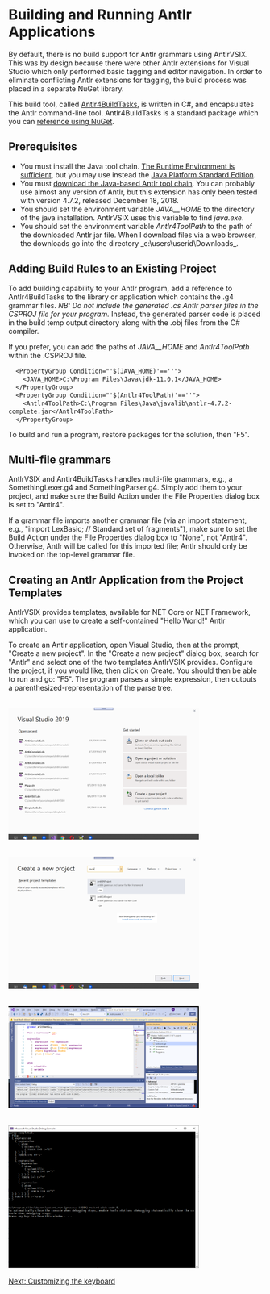 # Building and Running Antlr Applications

By default, there is no build support for Antlr grammars using AntlrVSIX. This was by design
because there were other Antlr extensions for Visual Studio which only performed basic tagging
and editor navigation. In order to eliminate conflicting Antlr extensions for tagging, the
build process was placed in a separate NuGet library.

This build tool, called [Antlr4BuildTasks](https://github.com/kaby76/Antlr4BuildTasks), is written in C#, and encapsulates
the Antlr command-line tool.
Antlr4BuildTasks is a standard package which you can [reference using NuGet](https://www.nuget.org/packages/Antlr4BuildTasks/).

## Prerequisites

* You must install the Java tool chain.
  [The Runtime Environment is sufficient](https://www.java.com/en/download/), but you may
  use instead the [Java Platform Standard Edition](https://www.oracle.com/technetwork/java/javase/downloads/index.html).
* You must [download the Java-based Antlr tool chain](https://www.antlr.org/download.html).
  You can probably use almost any version of Antlr, but this extension has only been tested with
  version 4.7.2, released December 18, 2018.
* You should set the environment variable _JAVA__HOME_ to the directory of the java installation.
  AntlrVSIX uses this variable to find _java.exe_. 
* You should set the environment variable _Antlr4ToolPath_ to the path of the downloaded Antlr jar file.
  When I download files via a web browser, the downloads go into the directory _c:\users\userid\Downloads\_.


## Adding Build Rules to an Existing Project

To add building capability to your Antlr program,
add a reference to Antlr4BuildTasks to the
library or application which contains the .g4 grammar files.
_NB: Do not include the generated .cs Antlr parser files
in the CSPROJ file for your program._ Instead, the generated
parser code is placed in the build temp output directory along with
the .obj files from the C# compiler.

If you prefer, you can add the paths of _JAVA__HOME_ and
_Antlr4ToolPath_ within the .CSPROJ file.

```
  <PropertyGroup Condition="'$(JAVA_HOME)'==''">
    <JAVA_HOME>C:\Program Files\Java\jdk-11.0.1</JAVA_HOME>
  </PropertyGroup>
  <PropertyGroup Condition="'$(Antlr4ToolPath)'==''">
    <Antlr4ToolPath>C:\Program Files\Java\javalib\antlr-4.7.2-complete.jar</Antlr4ToolPath>
  </PropertyGroup>
```

To build and run a program,
restore packages for the solution, then "F5".

## Multi-file grammars

AntlrVSIX and Antlr4BuildTasks handles multi-file grammars, e.g., a SomethingLexer.g4 and SomethingParser.g4. Simply add them
to your project, and make sure the Build Action under the File Properties dialog box is set
to "Antlr4".

If a grammar file imports another grammar file (via an import statement, e.g.,
"import LexBasic; // Standard set of fragments"),
make sure to set the Build Action under the File Properties dialog box to "None", not
"Antlr4". Otherwise, Antlr will be called for this imported file; Antlr should only be invoked
on the top-level grammar file.

## Creating an Antlr Application from the Project Templates

AntlrVSIX provides templates, available for NET Core or NET Framework,
which you can use to create a self-contained "Hello World!" Antlr application.

To create an Antlr application, open Visual Studio, then at the prompt, "Create a new project".
In the "Create a new project" dialog box, search for "Antlr" and select one of the two
templates AntlrVSIX provides. Configure the project, if you would like, then click on Create.
You should then be able to run and go: "F5". The program parses a simple expression, then outputs
a parenthesized-representation of the parse tree.

<br/><img src="2019-08-08-31.png" width="75%" />

<br/><img src="2019-08-08-32.png" width="75%" />

<br/><img src="2019-08-08-34.png" width="75%" />

<br/><img src="2019-08-08-33.png" width="75%" />

[Next: Customizing the keyboard](customizing.md)<br/>
